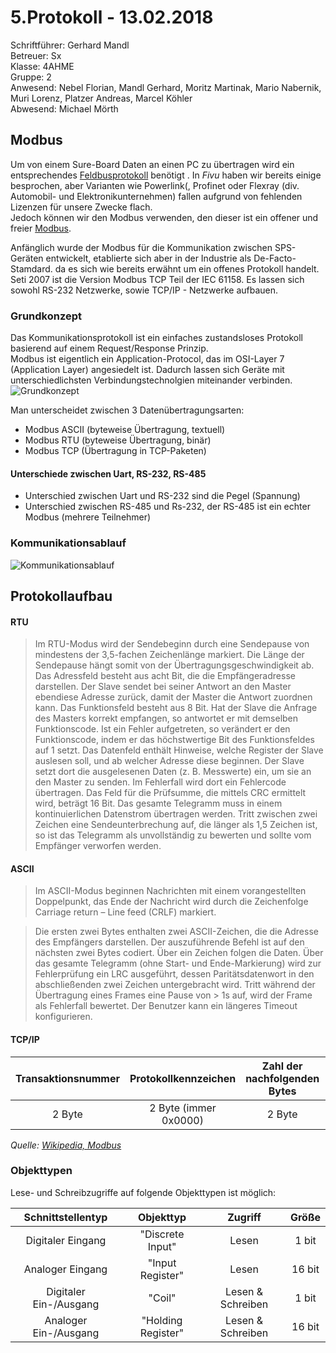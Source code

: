 # 5.Protokoll - 13.02.2018
Schriftführer: Gerhard Mandl  
Betreuer: Sx  
Klasse: 4AHME  
Gruppe: 2  
Anwesend: Nebel Florian, Mandl Gerhard, Moritz Martinak, Mario Nabernik, Muri Lorenz, Platzer Andreas, Marcel Köhler  
Abwesend: Michael Mörth
   
## Modbus
Um von einem Sure-Board Daten an einen PC zu übertragen wird ein entsprechendes [Feldbusprotokoll](https://de.wikipedia.org/wiki/Feldbus) benötigt . In _Fivu_ haben wir bereits einige besprochen, aber Varianten wie Powerlink(, Profinet oder Flexray (div. Automobil- und Elektronikunternehmen) fallen aufgrund von fehlenden Lizenzen für unsere Zwecke flach.  
Jedoch können wir den Modbus verwenden, den dieser ist ein offener und freier [Modbus](https://de.wikipedia.org/wiki/Modbus).  

Anfänglich wurde der Modbus für die Kommunikation zwischen SPS-Geräten entwickelt, etablierte sich aber in der Industrie als De-Facto-Stamdard. da es sich wie bereits erwähnt um ein offenes Protokoll handelt. Seti 2007 ist die Version Modbus TCP Teil der IEC 61158. Es lassen sich sowohl RS-232 Netzwerke, sowie TCP/IP - Netzwerke aufbauen.

### Grundkonzept
Das Kommunikationsprotokoll ist ein einfaches zustandsloses Protokoll basierend auf einem Request/Response Prinzip.  
Modbus ist eigentlich ein Application-Protocol, das im OSI-Layer 7 (Application Layer) angesiedelt ist. Dadurch lassen sich Geräte mit unterschiedlichsten Verbindungstechnolgien miteinander verbinden.  
![Grundkonzept](https://github.com/HTLMechatronics/m14-la1-sx/blob/mangem13/mangem13/Fivu%20-%20Grunkonzept.PNG)



Man unterscheidet zwischen 3 Datenübertragungsarten:
* Modbus ASCII (byteweise Übertragung, textuell)
* Modbus RTU (byteweise Übertragung, binär)
* Modbus TCP (Übertragung in TCP-Paketen)


#### Unterschiede zwischen Uart, RS-232, RS-485
* Unterschied zwischen Uart und RS-232 sind die Pegel (Spannung) 
* Unterschied zwischen RS-485 und Rs-232, der RS-485 ist ein echter Modbus (mehrere Teilnehmer)

### Kommunikationsablauf
![Kommunikationsablauf](https://github.com/HTLMechatronics/m14-la1-sx/blob/mangem13/mangem13/Fivu%20-%20Server.PNG)




## Protokollaufbau
#### RTU
> Im RTU-Modus wird der Sendebeginn durch eine Sendepause von mindestens der 3,5-fachen Zeichenlänge markiert. Die Länge der Sendepause hängt somit von der Übertragungsgeschwindigkeit ab. Das Adressfeld besteht aus acht Bit, die die Empfängeradresse darstellen. Der Slave sendet bei seiner Antwort an den Master ebendiese Adresse zurück, damit der Master die Antwort zuordnen kann. Das Funktionsfeld besteht aus 8 Bit. Hat der Slave die Anfrage des Masters korrekt empfangen, so antwortet er mit demselben Funktionscode. Ist ein Fehler aufgetreten, so verändert er den Funktionscode, indem er das höchstwertige Bit des Funktionsfeldes auf 1 setzt. Das Datenfeld enthält Hinweise, welche Register der Slave auslesen soll, und ab welcher Adresse diese beginnen. Der Slave setzt dort die ausgelesenen Daten (z. B. Messwerte) ein, um sie an den Master zu senden. Im Fehlerfall wird dort ein Fehlercode übertragen. Das Feld für die Prüfsumme, die mittels CRC ermittelt wird, beträgt 16 Bit. Das gesamte Telegramm muss in einem kontinuierlichen Datenstrom übertragen werden. Tritt zwischen zwei Zeichen eine Sendeunterbrechung auf, die länger als 1,5 Zeichen ist, so ist das Telegramm als unvollständig zu bewerten und sollte vom Empfänger verworfen werden.

#### ASCII
> Im ASCII-Modus beginnen Nachrichten mit einem vorangestellten Doppelpunkt, das Ende der Nachricht wird durch die Zeichenfolge Carriage return – Line feed (CRLF) markiert.

> Die ersten zwei Bytes enthalten zwei ASCII-Zeichen, die die Adresse des Empfängers darstellen. Der auszuführende Befehl ist auf den nächsten zwei Bytes codiert. Über ein Zeichen folgen die Daten. Über das gesamte Telegramm (ohne Start- und Ende-Markierung) wird zur Fehlerprüfung ein LRC ausgeführt, dessen Paritätsdatenwort in den abschließenden zwei Zeichen untergebracht wird. Tritt während der Übertragung eines Frames eine Pause von > 1s auf, wird der Frame als Fehlerfall bewertet. Der Benutzer kann ein längeres Timeout konfigurieren.

#### TCP/IP
| Transaktionsnummer | Protokollkennzeichen | Zahl der nachfolgenden Bytes | Adresse | Funktion | Daten |
|:------------------:|:--------------------:|:----------------------------:|:-------:|:--------:|:-----:|
| 2 Byte | 2 Byte (immer 0x0000) | 2 Byte | 1 Byte | 1 Byte | n Byte |

*Quelle: [Wikipedia, Modbus](https://de.wikipedia.org/wiki/Modbus)*  

### Objekttypen
Lese- und Schreibzugriffe auf folgende Objekttypen ist möglich:

| Schnittstellentyp | Objekttyp | Zugriff | Größe |
|:-----------------:|:---------:|:-------:|:-----:|
| Digitaler Eingang | "Discrete Input" | Lesen | 1 bit |
| Analoger Eingang | "Input Register" | Lesen | 16 bit |
| Digitaler Ein-/Ausgang | "Coil" | Lesen & Schreiben | 1 bit |
| Analoger Ein-/Ausgang | "Holding Register" | Lesen & Schreiben | 16 bit |
